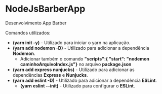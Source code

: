 # NodeJsBarberApp
Desenvolvimento App Barber

Comandos utilizados:
- **(yarn init -y)** - Utilizado para iniciar o yarn na aplicação.
- **(yarn add nodemon -D)** - Utilizado para adicionar a dependência **Nodemon**.
  - Adicionar também o comando **"scripts":{ "start": "nodemon caminhoArquivoIndex.js"}** no arquivo **package.json**
- **(yarn add express nunjucks)** - Utilizado para adicionar as dependências **Express** e **Nunjucks**.
- **(yarn add eslint -D)** - Utilizado para adicionar a dependência **ESLint**.
  - **(yarn eslint --init)** - Utilizado para configurar o **ESLint**.
